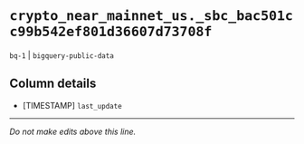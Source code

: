 # `crypto_near_mainnet_us._sbc_bac501cc99b542ef801d36607d73708f`
`bq-1` | `bigquery-public-data`

## Column details
* [TIMESTAMP] `last_update`

-------------------------------------------------------------------------------
*Do not make edits above this line.*
